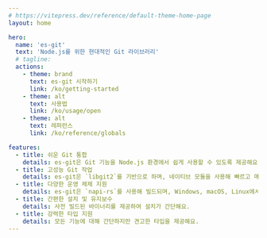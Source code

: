```yaml
---
# https://vitepress.dev/reference/default-theme-home-page
layout: home

hero:
  name: 'es-git'
  text: 'Node.js를 위한 현대적인 Git 라이브러리'
  # tagline:
  actions:
    - theme: brand
      text: es-git 시작하기
      link: /ko/getting-started
    - theme: alt
      text: 사용법
      link: /ko/usage/open
    - theme: alt
      text: 레퍼런스
      link: /ko/reference/globals

features:
  - title: 쉬운 Git 통합
    details: es-git은 Git 기능을 Node.js 환경에서 쉽게 사용할 수 있도록 제공해요.
  - title: 고성능 Git 작업
    details: es-git은 `libgit2`를 기반으로 하며, 네이티브 모듈을 사용해 빠르고 매끄럽게 실행돼요.
  - title: 다양한 운영 체제 지원
    details: es-git은 `napi-rs`를 사용해 빌드되며, Windows, macOS, Linux에서 모두 호환돼요.
  - title: 간편한 설치 및 유지보수
    details: 사전 빌드된 바이너리를 제공하여 설치가 간단해요.
  - title: 강력한 타입 지원
    details: 모든 기능에 대해 간단하지만 견고한 타입을 제공해요.
---
```

